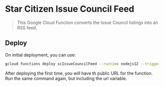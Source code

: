 # Star Citizen Issue Council Feed

> This Google Cloud Function converts the Issue Council listings into an RSS feed.

## Deploy

On initial deployment, you can use:

```bash
gcloud functions deploy scIssueCouncilFeed --runtime nodejs12 --trigger-http --region australia-southeast1 --allow-unauthenticated --set-env-vars "url="
```

After deploying the first time, you will have th public URL for the function. Run the same command again, but including the url variable.